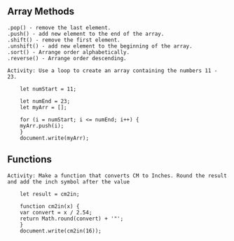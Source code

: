 ## Array Methods

    .pop() - remove the last element.
    .push() - add new element to the end of the array.
    .shift() - remove the first element.
    .unshift() - add new element to the beginning of the array.
    .sort() - Arrange order alphabetically.
    .reverse() - Arrange order descending.

    Activity: Use a loop to create an array containing the numbers 11 - 23.

        let numStart = 11;

        let numEnd = 23;
        let myArr = [];

        for (i = numStart; i <= numEnd; i++) {
        myArr.push(i);
        }
        document.write(myArr);

## Functions

    Activity: Make a function that converts CM to Inches. Round the result and add the inch symbol after the value

        let result = cm2in;

        function cm2in(x) {
        var convert = x / 2.54;
        return Math.round(convert) + '"';
        }
        document.write(cm2in(16));
